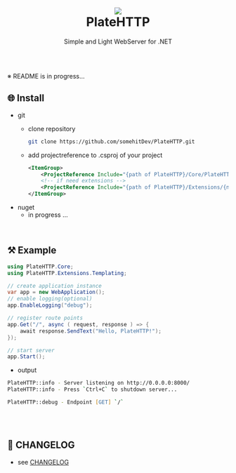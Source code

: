 <h1 align="center">
<img src="https://github.com/somehitDev/PlateHTTP/tree/main/Core/Assets/favicon.png"><br>
PlateHTTP
</h1>
<p align="center">
    Simple and Light WebServer for .NET
</p>
<br/><br/>

※ README is in progress...

## 🌐 Install
- git
  - clone repository
    ```zsh
    git clone https://github.com/somehitDev/PlateHTTP.git
    ```

  - add projectreference to .csproj of your project
    ```xml
    <ItemGroup>
        <ProjectReference Include="{path of PlateHTTP}/Core/PlateHTTP.csproj" />
        <!-- if need extensions -->
        <ProjectReference Include="{path of PlateHTTP}/Extensions/{name of extensions}.csproj" />
    </ItemGroup>
    ```
- nuget
  - in progress ...

<br>

## ⚒️ Example
```cs
using PlateHTTP.Core;
using PlateHTTP.Extensions.Templating;

// create application instance
var app = new WebApplication();
// enable logging(optional)
app.EnableLogging("debug");

// register route points
app.Get("/", async ( request, response ) => {
    await response.SendText("Hello, PlateHTTP!");
});

// start server
app.Start();
```

- output
```zsh
PlateHTTP::info - Server listening on http://0.0.0.0:8000/
PlateHTTP::info - Press `Ctrl+C` to shutdown server...

PlateHTTP::debug - Endpoint [GET] `/`
```

<br><br>

## 📆 CHANGELOG
- see [CHANGELOG](https://github.com/somehitDev/PlateHTTP/tree/main/CHANGELOG.md)
